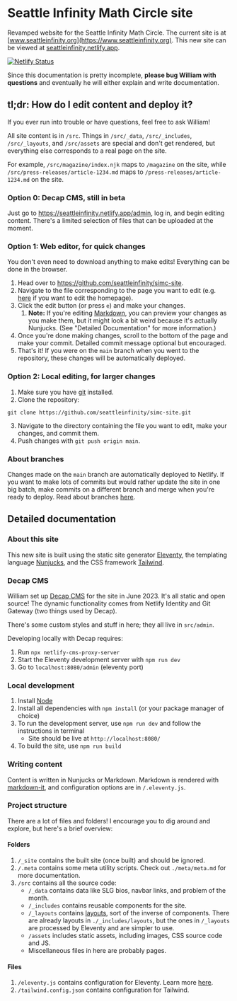 # Seattle Infinity Math Circle site

Revamped website for the Seattle Infinity Math Circle. The current site is at [www.seattleinfinity.org](https://www.seattleinfinity.org). This new site can be viewed at [seattleinfinity.netlify.app](https://seattleinfinity.netlify.app).

[![Netlify Status](https://api.netlify.com/api/v1/badges/016843a2-c554-4a5b-92d6-4a41605870fe/deploy-status)](https://app.netlify.com/sites/seattleinfinity/deploys)

Since this documentation is pretty incomplete, **please bug William with questions** and eventually he will either explain and write documentation.

## tl;dr: How do I edit content and deploy it?

If you ever run into trouble or have questions, feel free to ask William!

All site content is in `/src`. Things in `/src/_data`, `/src/_includes`, `/src/_layouts`, and `/src/assets` are special and don't get rendered, but everything else corresponds to a real page on the site.

For example, `/src/magazine/index.njk` maps to `/magazine` on the site, while `/src/press-releases/article-1234.md` maps to `/press-releases/article-1234.md` on the site.

### Option 0: Decap CMS, still in beta

Just go to https://seattleinfinity.netlify.app/admin, log in, and begin editing content. There's a limited selection of files that can be uploaded at the moment.

### Option 1: Web editor, for quick changes

You don't even need to download anything to make edits! Everything can be done in the browser.

1. Head over to https://github.com/seattleinfinity/simc-site.
2. Navigate to the file corresponding to the page you want to edit (e.g. [here](https://github.com/seattleinfinity/simc-site/blob/main/src/index.njk) if you want to edit the homepage).
3. Click the edit button (or press `e`) and make your changes.
   1. **Note:** If you're editing [Markdown](https://www.markdownguide.org/), you can preview your changes as you make them, but it might look a bit weird because it's actually Nunjucks. (See "Detailed Documentation" for more information.)
4. Once you're done making changes, scroll to the bottom of the page and make your commit. Detailed commit message optional but encouraged.
5. That's it! If you were on the `main` branch when you went to the repository, these changes will be automatically deployed.

### Option 2: Local editing, for larger changes

1. Make sure you have [git](https://git-scm.com/) installed.
2. Clone the repository:

```
git clone https://github.com/seattleinfinity/simc-site.git
```

3. Navigate to the directory containing the file you want to edit, make your changes, and commit them.
4. Push changes with `git push origin main`.

### About branches

Changes made on the `main` branch are automatically deployed to Netlify. If you want to make lots of commits but would rather update the site in one big batch, make commits on a different branch and merge when you're ready to deploy. Read about branches [here](https://docs.github.com/en/pull-requests/collaborating-with-pull-requests/proposing-changes-to-your-work-with-pull-requests/about-branches).

## Detailed documentation

### About this site

This new site is built using the static site generator [Eleventy](https://www.11ty.dev), the templating language [Nunjucks](https://mozilla.github.io/nunjucks), and the CSS framework [Tailwind](https://tailwindcss.com).

### Decap CMS

William set up [Decap CMS](https://decapcms.org) for the site in June 2023. It's all static and open source! The dynamic functionality comes from Netlify Identity and Git Gateway (two things used by Decap).

There's some custom styles and stuff in here; they all live in `src/admin`.

Developing locally with Decap requires:

1. Run `npx netlify-cms-proxy-server`
2. Start the Eleventy development server with `npm run dev`
3. Go to `localhost:8080/admin` (eleventy port)

### Local development

1. Install [Node](https://nodejs.org/en/)
2. Install all dependencies with `npm install` (or your package manager of choice)
3. To run the development server, use `npm run dev` and follow the instructions in terminal
   - Site should be live at `http://localhost:8080/`
4. To build the site, use `npm run build`

### Writing content

Content is written in Nunjucks or Markdown. Markdown is rendered with [markdown-it](https://github.com/markdown-it/markdown-it), and configuration options are in `/.eleventy.js`.

### Project structure

There are a lot of files and folders! I encourage you to dig around and explore, but here's a brief overview:

#### Folders

1. `/_site` contains the built site (once built) and should be ignored.
2. `/.meta` contains some meta utility scripts. Check out `./meta/meta.md` for more documentation.
3. `/src` contains all the source code:
   - `/_data` contains data like SLG bios, navbar links, and problem of the month.
   - `/_includes` contains reusable components for the site.
   - `/_layouts` contains [layouts](https://www.11ty.dev/docs/layouts/), sort of the inverse of components. There are already layouts in `./_includes/layouts`, but the ones in `/_layouts` are processed by Eleventy and are simpler to use.
   - `/assets` includes static assets, including images, CSS source code and JS.
   - Miscellaneous files in here are probably pages.

#### Files

1. `/eleventy.js` contains configuration for Eleventy. Learn more [here](https://www.11ty.dev/docs/).
2. `/tailwind.config.json` contains configuration for Tailwind.
